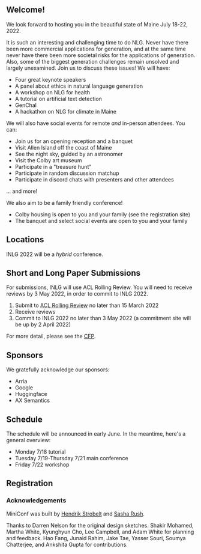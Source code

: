 ## Welcome!

We look forward to hosting you in the beautiful state of Maine July 18-22, 2022.

It is such an interesting and challenging time to do NLG. Never have there been more commercial applications for generation, and at the same time never have there been more societal risks for the applications of generation. Also, some of the biggest generation challenges remain unsolved and largely unexamined. Join us to discuss these issues! We will have:

* Four great keynote speakers
* A panel about ethics in natural language generation
* A workshop on NLG for health
* A tutorial on artificial text detection
* GenChal
* A hackathon on NLG for climate in Maine

We will also have social events for remote *and* in-person attendees. You can:

* Join us for an opening reception and a banquet
* Visit Allen Island off the coast of Maine
* See the night sky, guided by an astronomer
* Visit the Colby art museum
* Participate in a "treasure hunt"
* Participate in random discussion matchup
* Participate in discord chats with presenters and other attendees

... and more!

We also aim to be a family friendly conference!

* Colby housing is open to you and your family (see the registration site)
* The banquet and select social events are open to you and your family

## Locations

INLG 2022 will be a *hybrid* conference. 

## Short and Long Paper Submissions

For submissions, INLG will use ACL Rolling Review. You will need to receive reviews by 3 May 2022, in order to commit to INLG 2022.

1. Submit to [ACL Rolling Review](https://aclrollingreview.org) no later than 15 March 2022
2. Receive reviews
3. Commit to INLG 2022 no later than 3 May 2022 (a commitment site will be up by 2 April 2022)

For more detail, please see the [CFP](https://inlgmeeting.github.io/calls.html).

## Sponsors

We gratefully acknowledge our sponsors:

* Arria
* Google
* Huggingface
* AX Semantics

## Schedule

The schedule will be announced in early June. In the meantime, here's a general overview:

* Monday 7/18 tutorial
* Tuesday 7/19-Thursday 7/21 main conference
* Friday 7/22 workshop

## Registration

### Acknowledgements

MiniConf was built by [Hendrik Strobelt](http://twitter.com/hen_str) and [Sasha Rush](http://twitter.com/srush_nlp).

Thanks to Darren Nelson for the original design sketches. Shakir Mohamed, Martha White, Kyunghyun Cho, Lee Campbell, and Adam White for planning and feedback. Hao Fang, Junaid Rahim, Jake Tae, Yasser Souri, Soumya Chatterjee, and Ankshita Gupta for contributions. 

